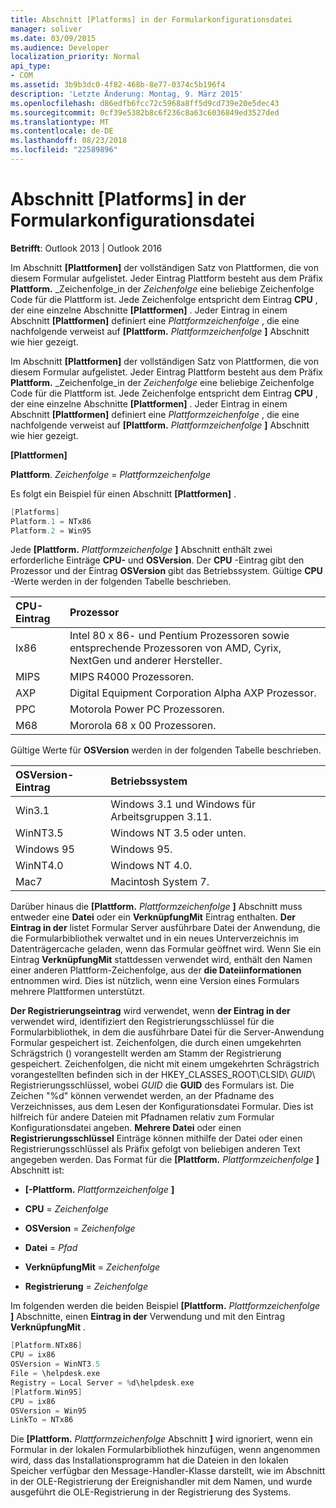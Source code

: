 ```yaml
---
title: Abschnitt [Platforms] in der Formularkonfigurationsdatei
manager: soliver
ms.date: 03/09/2015
ms.audience: Developer
localization_priority: Normal
api_type:
- COM
ms.assetid: 3b9b3dc0-4f82-468b-8e77-0374c5b196f4
description: 'Letzte Änderung: Montag, 9. März 2015'
ms.openlocfilehash: d86edfb6fcc72c5968a8ff5d9cd739e20e5dec43
ms.sourcegitcommit: 0cf39e5382b8c6f236c8a63c6036849ed3527ded
ms.translationtype: MT
ms.contentlocale: de-DE
ms.lasthandoff: 08/23/2018
ms.locfileid: "22589896"
---
```

# <a name="form-configuration-file-platforms-section"></a>Abschnitt [Platforms] in der Formularkonfigurationsdatei

**Betrifft**: Outlook 2013 | Outlook 2016 
  
Im Abschnitt **[Plattformen]** der vollständigen Satz von Plattformen, die von diesem Formular aufgelistet. Jeder Eintrag Plattform besteht aus dem Präfix **Plattform.** _Zeichenfolge_in der _Zeichenfolge_ eine beliebige Zeichenfolge Code für die Plattform ist. Jede Zeichenfolge entspricht dem Eintrag **CPU** , der eine einzelne Abschnitte **[Plattformen]** . Jeder Eintrag in einem Abschnitt **[Plattformen]** definiert eine _Plattformzeichenfolge_ , die eine nachfolgende verweist auf **[Plattform.** _Plattformzeichenfolge_ **]** Abschnitt wie hier gezeigt. 
  
Im Abschnitt **[Plattformen]** der vollständigen Satz von Plattformen, die von diesem Formular aufgelistet. Jeder Eintrag Plattform besteht aus dem Präfix **Plattform.** _Zeichenfolge_in der _Zeichenfolge_ eine beliebige Zeichenfolge Code für die Plattform ist. Jede Zeichenfolge entspricht dem Eintrag **CPU** , der eine einzelne Abschnitte **[Plattformen]** . Jeder Eintrag in einem Abschnitt **[Plattformen]** definiert eine _Plattformzeichenfolge_ , die eine nachfolgende verweist auf **[Plattform.** _Plattformzeichenfolge_ **]** Abschnitt wie hier gezeigt. 
  
**[Plattformen]**
  
**Plattform**. _Zeichenfolge_ =  _Plattformzeichenfolge_
  
Es folgt ein Beispiel für einen Abschnitt **[Plattformen]** . 
  
```cpp
[Platforms]
Platform.1 = NTx86
Platform.2 = Win95

```

Jede **[Plattform.** _Plattformzeichenfolge_ **]** Abschnitt enthält zwei erforderliche Einträge **CPU-** und **OSVersion**. Der **CPU** -Eintrag gibt den Prozessor und der Eintrag **OSVersion** gibt das Betriebssystem. Gültige **CPU** -Werte werden in der folgenden Tabelle beschrieben. 
  
|**CPU-Eintrag**|**Prozessor**|
|:-----|:-----|
|Ix86  <br/> |Intel 80 x 86- und Pentium Prozessoren sowie entsprechende Prozessoren von AMD, Cyrix, NextGen und anderer Hersteller.  <br/> |
|MIPS  <br/> |MIPS R4000 Prozessoren.  <br/> |
|AXP  <br/> |Digital Equipment Corporation Alpha AXP Prozessor.  <br/> |
|PPC  <br/> |Motorola Power PC Prozessoren.  <br/> |
|M68  <br/> |Mororola 68 x 00 Prozessoren.  <br/> |
   
Gültige Werte für **OSVersion** werden in der folgenden Tabelle beschrieben. 
  
|**OSVersion-Eintrag**|**Betriebssystem**|
|:-----|:-----|
|Win3.1  <br/> |Windows 3.1 und Windows für Arbeitsgruppen 3.11.  <br/> |
|WinNT3.5  <br/> |Windows NT 3.5 oder unten.  <br/> |
|Windows 95  <br/> |Windows 95.  <br/> |
|WinNT4.0  <br/> |Windows NT 4.0.  <br/> |
|Mac7  <br/> |Macintosh System 7.  <br/> |
   
Darüber hinaus die **[Plattform.** _Plattformzeichenfolge_ **]** Abschnitt muss entweder eine **Datei** oder ein **VerknüpfungMit** Eintrag enthalten. **Der Eintrag in der** listet Formular Server ausführbare Datei der Anwendung, die die Formularbibliothek verwaltet und in ein neues Unterverzeichnis im Datenträgercache geladen, wenn das Formular geöffnet wird. Wenn Sie ein Eintrag **VerknüpfungMit** stattdessen verwendet wird, enthält den Namen einer anderen Plattform-Zeichenfolge, aus der **die Dateiinformationen** entnommen wird. Dies ist nützlich, wenn eine Version eines Formulars mehrere Plattformen unterstützt. 
  
**Der Registrierungseintrag** wird verwendet, wenn **der Eintrag in der** verwendet wird, identifiziert den Registrierungsschlüssel für die Formularbibliothek, in dem die ausführbare Datei für die Server-Anwendung Formular gespeichert ist. Zeichenfolgen, die durch einen umgekehrten Schrägstrich (\) vorangestellt werden am Stamm der Registrierung gespeichert. Zeichenfolgen, die nicht mit einem umgekehrten Schrägstrich vorangestellten befinden sich in der HKEY_CLASSES_ROOT\CLSID\ _GUID_\ Registrierungsschlüssel, wobei _GUID_ die **GUID** des Formulars ist. Die Zeichen "%d" können verwendet werden, an der Pfadname des Verzeichnisses, aus dem Lesen der Konfigurationsdatei Formular. Dies ist hilfreich für andere Dateien mit Pfadnamen relativ zum Formular Konfigurationsdatei angeben. **Mehrere Datei** oder einen **Registrierungsschlüssel** Einträge können mithilfe der Datei oder einen Registrierungsschlüssel als Präfix gefolgt von beliebigen anderen Text angegeben werden. Das Format für die **[Plattform.** _Plattformzeichenfolge_ **]** Abschnitt ist: 
  
- **[-Plattform.** _Plattformzeichenfolge_ **]**
    
- **CPU** =  _Zeichenfolge_
    
- **OSVersion** =  _Zeichenfolge_
    
- **Datei** =  _Pfad_
    
- **VerknüpfungMit** =  _Zeichenfolge_
    
- **Registrierung** =  _Zeichenfolge_
  
Im folgenden werden die beiden Beispiel **[Plattform.** _Plattformzeichenfolge_ **]** Abschnitte, einen **Eintrag in der** Verwendung und mit den Eintrag **VerknüpfungMit** . 
  
```cpp
[Platform.NTx86]
CPU = ix86
OSVersion = WinNT3.5
File = \helpdesk.exe
Registry = Local Server = %d\helpdesk.exe
[Platform.Win95]
CPU = ix86
OSVersion = Win95
LinkTo = NTx86

```

Die **[Plattform.** _Plattformzeichenfolge_ Abschnitt **]** wird ignoriert, wenn ein Formular in der lokalen Formularbibliothek hinzufügen, wenn angenommen wird, dass das Installationsprogramm hat die Dateien in den lokalen Speicher verfügbar den Message-Handler-Klasse darstellt, wie im Abschnitt in der OLE-Registrierung der Ereignishandler mit dem Namen, und wurde ausgeführt die OLE-Registrierung in der Registrierung des Systems. 
  

